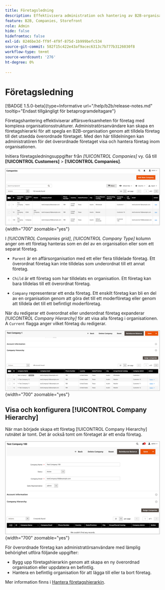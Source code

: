```yaml
---
title: Företagsledning
description: Effektivisera administration och hantering av B2B-organisationer med komplexa operativa modeller.
feature: B2B, Companies, Storefront
role: Admin
hide: false
hidefromtoc: false
exl-id: 8246be3d-ff9f-4f9f-875d-1b999befc534
source-git-commit: 582f15c422e43af9acec6313c7b777b3126030f8
workflow-type: tm+mt
source-wordcount: '276'
ht-degree: 0%

---
```


# Företagsledning

[!BADGE 1.5.0-beta]{type=Informative url="/help/b2b/release-notes.md" tooltip="Endast tillgängligt för betaprogramdeltagare"}

Företagshantering effektiviserar affärsverksamheten för företag med komplexa organisationsstrukturer. Administratörsanvändare kan skapa en företagshierarki för att spegla en B2B-organisation genom att tilldela företag till det utsedda överordnade företaget. Med den här tilldelningen kan administratören för det överordnade företaget visa och hantera företag inom organisationen.

Initiera företagsledningsuppgifter från *[!UICONTROL Companies]* vy. Gå till  **[!UICONTROL Customers]** > **[!UICONTROL Companies]**.

![B2B Manage Companies Grid](./assets/companies-grid-view.png){width="700" zoomable="yes"}

I *[!UICONTROL Companies grid]*, *[!UICONTROL Company Type]* kolumn anger om ett företag hanteras som en del av en organisation eller som ett separat företag.

- `Parent` är en affärsorganisation med ett eller flera tilldelade företag. Ett överordnat företag kan inte tilldelas som underordnat till ett annat företag.

- `Child` är ett företag som har tilldelats en organisation. Ett företag kan bara tilldelas till ett överordnat företag.

- `Company` representerar ett enda företag. Ett enskilt företag kan bli en del av en organisation genom att göra det till ett moderföretag eller genom att tilldela det till ett befintligt moderföretag.

När du redigerar ett överordnat eller underordnat företag expanderar *[!UICONTROL Company Hierarchy]* för att visa alla företag i organisationen. A `Current` flagga anger vilket företag du redigerar.

![Företagshierarki för B2B](./assets/company-detail-hierarchy-current-flag.png){width="700" zoomable="yes"}


## Visa och konfigurera [!UICONTROL Company Hierarchy]

När man började skapa ett företag [!UICONTROL Company Hierarchy] rutnätet är tomt. Det är också tomt om företaget är ett enda företag.

![Företagshierarki för B2B](./assets/company-hierarchy-grid.png){width="700" zoomable="yes"}

För överordnade företag kan administratörsanvändare med lämplig behörighet utföra följande uppgifter:

- Bygg upp företagshierarkin genom att skapa en ny överordnad organisation eller uppdatera en befintlig.
- Hantera en befintlig organisation för att lägga till eller ta bort företag.

Mer information finns i [Hantera företagshierarkin](assign-companies.md).
